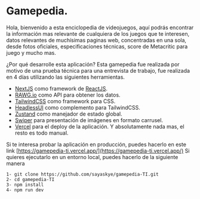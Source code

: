 # Gamepedia.

Hola, bienvenido a esta enciclopedia de videojuegos, aquí podrás encontrar la información mas relevante de cualquiera de los juegos que te interesen, datos relevantes de muchísimas paginas web, concentradas en una sola, desde fotos oficiales, especificaciones técnicas, score de Metacritic para juego y mucho mas.

¿Por qué desarrolle esta aplicación? 
Esta gamepedia fue realizada por motivo de una prueba técnica para una entrevista de trabajo, fue realizada en 4 días utilizando las siguientes herramientas.

 - [NextJS](https://nextjs.org/) como framework de [ReactJS](https://es.reactjs.org/).
 - [RAWG.io](https://rawg.io/apidocs) como API para obtener los datos.
 - [TailwindCSS](https://tailwindcss.com/) como framework para CSS.
 - [HeadlessUI](https://headlessui.dev/) como complemento para TailwindCSS.
 - [Zustand](https://github.com/pmndrs/zustand) como manejador de estado global.
 - [Swiper](https://swiperjs.com/) para presentación de imágenes en formato carrusel.
 - [Vercel](https://vercel.com/) para el deploy de la aplicación.
 Y absolutamente nada mas, el resto es todo manual.

Si te interesa probar la aplicación en producción, puedes hacerlo en este link [https://gamepedia-ti.vercel.app/](https://gamepedia-ti.vercel.app/)
Si quieres ejecutarlo en un entorno local, puedes hacerlo de la siguiente manera

    1- git clone https://github.com/sayaskye/gamepedia-TI.git
    2- cd gamepedia-TI
    3- npm install 
    4- npm run dev